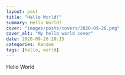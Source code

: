 ```yaml
---
layout: post
title: "Hello World!"
summary: Hello World!
cover: "images/posts/covers/2020-09-26.png"
cover_alt: "My hello world cover"
date: 2020-09-26 20:15
categories: Random
tags: [hello, world]
---
```


Hello World
